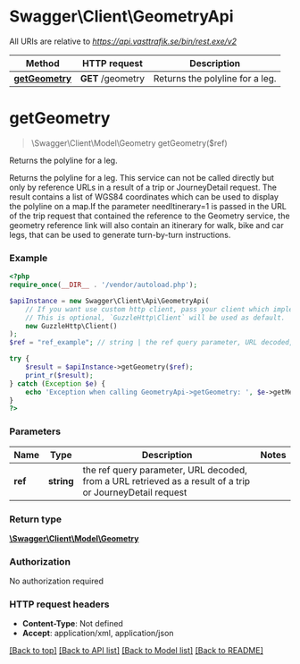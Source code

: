 # Swagger\Client\GeometryApi

All URIs are relative to *https://api.vasttrafik.se/bin/rest.exe/v2*

Method | HTTP request | Description
------------- | ------------- | -------------
[**getGeometry**](GeometryApi.md#getGeometry) | **GET** /geometry | Returns the polyline for a leg.


# **getGeometry**
> \Swagger\Client\Model\Geometry getGeometry($ref)

Returns the polyline for a leg.

Returns the polyline for a leg. This service can not be called directly but only by reference URLs in a result of a trip or JourneyDetail request. The result contains a list of WGS84 coordinates which can be used to display the polyline on a map.If the parameter needItinerary=1 is passed in the URL of the trip request that contained the reference to the Geometry service, the geometry reference link will also contain an itinerary for walk, bike and car legs, that can be used to generate turn-by-turn instructions.

### Example
```php
<?php
require_once(__DIR__ . '/vendor/autoload.php');

$apiInstance = new Swagger\Client\Api\GeometryApi(
    // If you want use custom http client, pass your client which implements `GuzzleHttp\ClientInterface`.
    // This is optional, `GuzzleHttp\Client` will be used as default.
    new GuzzleHttp\Client()
);
$ref = "ref_example"; // string | the ref query parameter, URL decoded, from a URL retrieved as a result of a trip or JourneyDetail request

try {
    $result = $apiInstance->getGeometry($ref);
    print_r($result);
} catch (Exception $e) {
    echo 'Exception when calling GeometryApi->getGeometry: ', $e->getMessage(), PHP_EOL;
}
?>
```

### Parameters

Name | Type | Description  | Notes
------------- | ------------- | ------------- | -------------
 **ref** | **string**| the ref query parameter, URL decoded, from a URL retrieved as a result of a trip or JourneyDetail request |

### Return type

[**\Swagger\Client\Model\Geometry**](../Model/Geometry.md)

### Authorization

No authorization required

### HTTP request headers

 - **Content-Type**: Not defined
 - **Accept**: application/xml, application/json

[[Back to top]](#) [[Back to API list]](../../README.md#documentation-for-api-endpoints) [[Back to Model list]](../../README.md#documentation-for-models) [[Back to README]](../../README.md)

